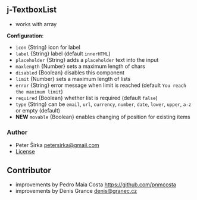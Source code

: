 ﻿## j-TextboxList

- works with array

__Configuration__:

- `icon` {String} icon for label
- `label` {String} label (default `innerHTML`)
- `placeholder` {String} adds a `placeholder` text into the input
- `maxlength` {Number} sets a maximum length of chars
- `disabled` {Boolean} disables this component
- `limit` {Number} sets a maximum length of lists
- `error` {String} error message when limit is reached (default `You reach the maximum limit`)
- `required` {Boolean} whether list is required (default `false`)
- `type` {String} can be `email`, `url`, `currency`, `number`, `date`, `lower`, `upper`, `a-z` or empty (default)
- __NEW__ `movable` {Boolean} enables changing of position for existing items

### Author

- Peter Širka <petersirka@gmail.com>
- [License](https://www.totaljs.com/license/)

## Contributor

- improvements by Pedro Maia Costa <https://github.com/pnmcosta>
- improvements by Denis Grance <denis@granec.cz>